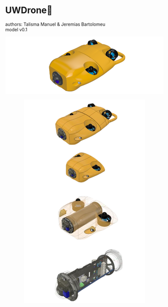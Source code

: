 
# UWDrone🤖

authors: 
Talisma Manuel & Jeremias Bartolomeu<br>
model v0.1

<p align="center"> <img src="./App/assets/auwdrone.png" title="3D rendered underwater drone "> </p>

<p align="center"> <img src="./App/assets/auwdroneParts.png" title="underwater drone parts"> </p>
